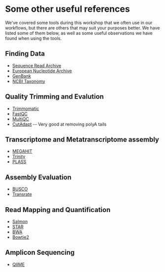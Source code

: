 # Some other useful references

We've covered some tools during this workshop that we often use in our workflows, 
but there are others that may suit your purposes better. We have listed some of 
them below, as well as some useful observations we have found when using the 
tools.

## Finding Data
+ [Sequence Read Archive](https://www.ncbi.nlm.nih.gov/sra/docs/)
+ [European Nucleotide Archive](https://www.ebi.ac.uk/ena)
+ [GenBank](https://www.ncbi.nlm.nih.gov/genbank/)
+ [NCBI Taxonomy](https://www.ncbi.nlm.nih.gov/taxonomy)

## Quality Trimming and Evalution
+ [Trimmomatic](http://www.usadellab.org/cms/?page=trimmomatic)
+ [FastQC](https://www.bioinformatics.babraham.ac.uk/projects/fastqc/)
+ [MultiQC](https://multiqc.info/)
+ [CutAdapt](https://cutadapt.readthedocs.io/en/stable/guide.html) -- Very good at removing polyA tails

## Transcriptome and Metatranscriptome assembly

+ [MEGAHIT](https://www.ncbi.nlm.nih.gov/pubmed/25609793)
+ [Trinity](https://github.com/trinityrnaseq/trinityrnaseq/wiki)
+ [PLASS](https://www.biorxiv.org/content/early/2018/08/07/386110)

## Assembly Evaluation

+ [BUSCO](https://busco.ezlab.org/)
+ [Transrate](http://hibberdlab.com/transrate/)

## Read Mapping and Quantification

+ [Salmon](https://www.nature.com/articles/nmeth.4197)
+ [STAR](https://www.ncbi.nlm.nih.gov/pmc/articles/PMC4631051/)
+ [BWA](http://bio-bwa.sourceforge.net/bwa.shtml)
+ [Bowtie2](https://www.ncbi.nlm.nih.gov/pmc/articles/PMC3322381/)

## Amplicon Sequencing

+ [QIIME](http://qiime.org/)



